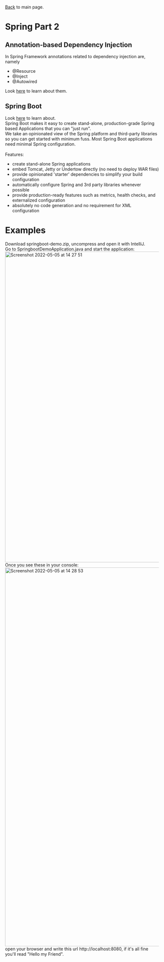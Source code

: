 
[Back](../README.md) to main page.

# Spring Part 2

## Annotation-based Dependency Injection

In Spring Framework annotations related to dependency injection are, namely 
 - @Resource
 - @Inject
 - @Autowired

Look [here](https://www.baeldung.com/spring-annotations-resource-inject-autowire) to learn about them.

## Spring Boot

Look [here](https://spring.io/projects/spring-boot) to learn about.
<br/>
Spring Boot makes it easy to create stand-alone, production-grade Spring based Applications that you can "just run". <br/>
We take an opinionated view of the Spring platform and third-party libraries so you can get started with minimum fuss. Most Spring Boot applications need minimal Spring configuration. <br/><br/>
Features:
 - create stand-alone Spring applications
 - embed Tomcat, Jetty or Undertow directly (no need to deploy WAR files)
 - provide opinionated 'starter' dependencies to simplify your build configuration
 - automatically configure Spring and 3rd party libraries whenever possible
 - provide production-ready features such as metrics, health checks, and externalized configuration
 - absolutely no code generation and no requirement for XML configuration

# Examples

Download springboot-demo.zip, uncompress and open it with IntelliJ. <br/>
Go to SpringbootDemoApplication.java and start the application:
<img width="1018" alt="Screenshot 2022-05-05 at 14 27 51" src="https://user-images.githubusercontent.com/6083938/166922844-4ad3932e-0d07-4c4d-ab09-2fb0d52b501e.png">
Once you see these in your console:
<img width="1241" alt="Screenshot 2022-05-05 at 14 28 53" src="https://user-images.githubusercontent.com/6083938/166922967-b554709a-9a68-4e1d-8d04-4d993192abee.png">
open your browser and write this url http://localhost:8080, if it's all fine you'll read "Hello my Friend".


